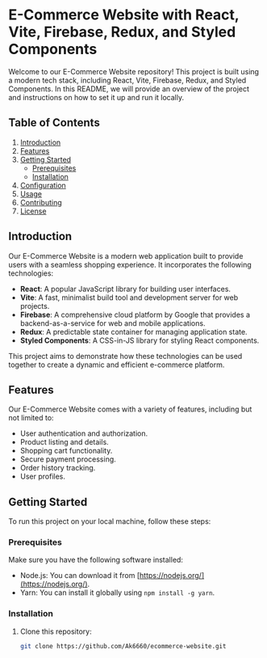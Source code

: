 # E-Commerce Website with React, Vite, Firebase, Redux, and Styled Components

Welcome to our E-Commerce Website repository! This project is built using a modern tech stack, including React, Vite, Firebase, Redux, and Styled Components. In this README, we will provide an overview of the project and instructions on how to set it up and run it locally.

## Table of Contents

1. [Introduction](#introduction)
2. [Features](#features)
3. [Getting Started](#getting-started)
    - [Prerequisites](#prerequisites)
    - [Installation](#installation)
4. [Configuration](#configuration)
5. [Usage](#usage)
6. [Contributing](#contributing)
7. [License](#license)

## Introduction

Our E-Commerce Website is a modern web application built to provide users with a seamless shopping experience. It incorporates the following technologies:

- **React**: A popular JavaScript library for building user interfaces.
- **Vite**: A fast, minimalist build tool and development server for web projects.
- **Firebase**: A comprehensive cloud platform by Google that provides a backend-as-a-service for web and mobile applications.
- **Redux**: A predictable state container for managing application state.
- **Styled Components**: A CSS-in-JS library for styling React components.

This project aims to demonstrate how these technologies can be used together to create a dynamic and efficient e-commerce platform.

## Features

Our E-Commerce Website comes with a variety of features, including but not limited to:

- User authentication and authorization.
- Product listing and details.
- Shopping cart functionality.
- Secure payment processing.
- Order history tracking.
- User profiles.

## Getting Started

To run this project on your local machine, follow these steps:

### Prerequisites

Make sure you have the following software installed:

- Node.js: You can download it from [https://nodejs.org/](https://nodejs.org/).
- Yarn: You can install it globally using `npm install -g yarn`.

### Installation

1. Clone this repository:

   ```bash
   git clone https://github.com/Ak6660/ecommerce-website.git
